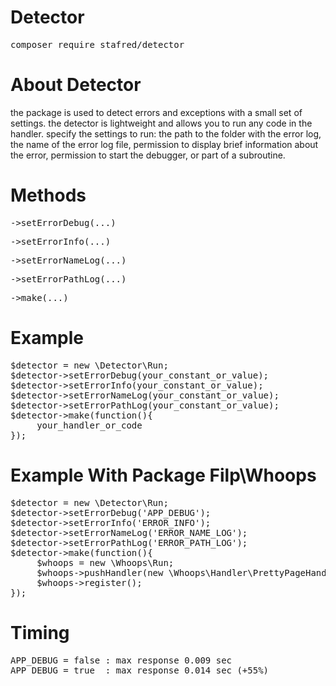 # Detector

<pre>
composer require stafred/detector
</pre>

# About Detector

the package is used to detect errors and exceptions with a small set of settings. 
the detector is lightweight and allows you to run any code in the handler. 
specify the settings to run: the path to the folder with the error log, 
the name of the error log file, permission to display brief information 
about the error, permission to start the debugger, or part of a subroutine.

# Methods

<pre>
->setErrorDebug(...) 
</pre>
<pre>
->setErrorInfo(...) 
</pre>
<pre>
->setErrorNameLog(...) 
</pre>
<pre>
->setErrorPathLog(...) 
</pre>
<pre>
->make(...) 
</pre>

# Example 
<pre>
$detector = new \Detector\Run;
$detector->setErrorDebug(your_constant_or_value);
$detector->setErrorInfo(your_constant_or_value);
$detector->setErrorNameLog(your_constant_or_value);
$detector->setErrorPathLog(your_constant_or_value);
$detector->make(function(){
     your_handler_or_code
});
</pre>

# Example With Package Filp\Whoops 
<pre>
$detector = new \Detector\Run;
$detector->setErrorDebug('APP_DEBUG');
$detector->setErrorInfo('ERROR_INFO');
$detector->setErrorNameLog('ERROR_NAME_LOG');
$detector->setErrorPathLog('ERROR_PATH_LOG');
$detector->make(function(){
     $whoops = new \Whoops\Run;
     $whoops->pushHandler(new \Whoops\Handler\PrettyPageHandler);
     $whoops->register();
});
</pre>

# Timing
<pre>
APP_DEBUG = false : max response 0.009 sec
APP_DEBUG = true  : max response 0.014 sec (+55%)
</pre>